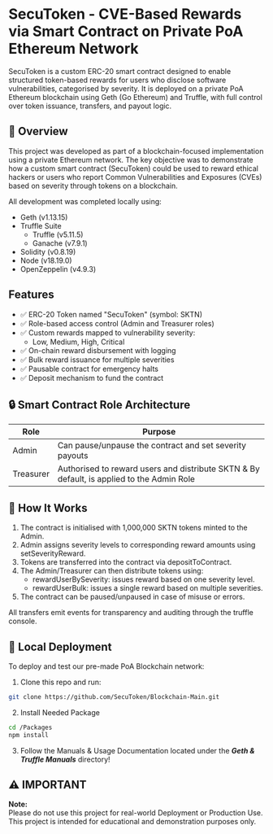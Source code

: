 
# SecuToken - CVE-Based Rewards via Smart Contract on Private PoA Ethereum Network

SecuToken is a custom ERC-20 smart contract designed to enable structured token-based rewards for users who disclose software vulnerabilities, categorised by severity. It is deployed on a private PoA Ethereum blockchain using Geth (Go Ethereum) and Truffle, with full control over token issuance, transfers, and payout logic.

## 📌 Overview

This project was developed as part of a blockchain-focused implementation using a private Ethereum network. The key objective was to demonstrate how a custom smart contract (SecuToken) could be used to reward ethical hackers or users who report Common Vulnerabilities and Exposures (CVEs) based on severity through tokens on a blockchain.

All development was completed locally using:

- Geth (v1.13.15)
- Truffle Suite
  - Truffle (v5.11.5)
  - Ganache (v7.9.1)
- Solidity (v0.8.19)
- Node (v18.19.0)
- OpenZeppelin (v4.9.3)

## Features

- ✅ ERC-20 Token named "SecuToken" (symbol: SKTN)
- ✅ Role-based access control (Admin and Treasurer roles)
- ✅ Custom rewards mapped to vulnerability severity:
  - Low, Medium, High, Critical
- ✅ On-chain reward disbursement with logging
- ✅ Bulk reward issuance for multiple severities
- ✅ Pausable contract for emergency halts
- ✅ Deposit mechanism to fund the contract

## 🔒 Smart Contract Role Architecture

| Role            | Purpose                                 |
|-----------------|------------------------------------------|
| Admin           | Can pause/unpause the contract and set severity payouts |
| Treasurer       | Authorised to reward users and distribute SKTN & By default, is applied to the Admin Role |

## 🧠 How It Works

1. The contract is initialised with 1,000,000 SKTN tokens minted to the Admin.
2. Admin assigns severity levels to corresponding reward amounts using setSeverityReward.
3. Tokens are transferred into the contract via depositToContract.
4. The Admin/Treasurer can then distribute tokens using:
   - rewardUserBySeverity: issues reward based on one severity level.
   - rewardUserBulk: issues a single reward based on multiple severities.
5. The contract can be paused/unpaused in case of misuse or errors.

All transfers emit events for transparency and auditing through the truffle console.

## 🧪 Local Deployment

To deploy and test our pre-made PoA Blockchain network:

1. Clone this repo and run:

```bash
git clone https://github.com/SecuToken/Blockchain-Main.git
```

2. Install Needed Package

```bash
cd /Packages
npm install
```

3. Follow the Manuals & Usage Documentation located under the ***Geth & Truffle Manuals*** directory!

## ⚠️ IMPORTANT

**Note:** 
<br> Please do not use this project for real-world Deployment or Production Use. <br> This project is intended for educational and demonstration purposes only. 
